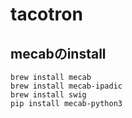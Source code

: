 # tacotron
## mecabのinstall
```
brew install mecab
brew install mecab-ipadic
brew install swig
pip install mecab-python3
```

